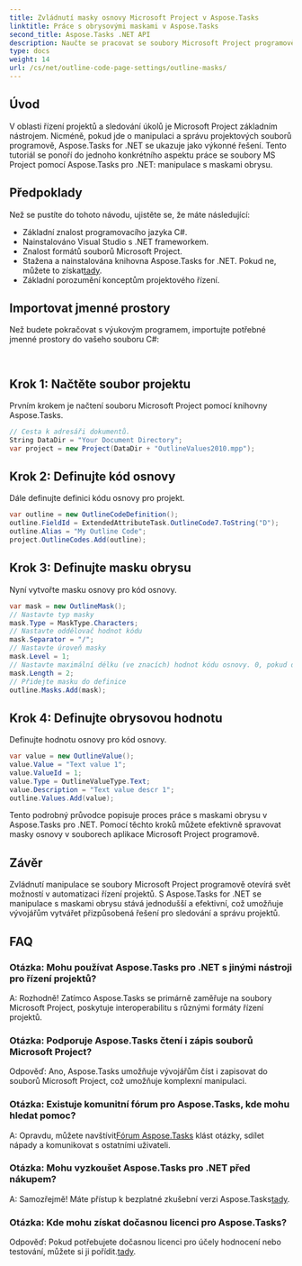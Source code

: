 ```yaml
---
title: Zvládnutí masky osnovy Microsoft Project v Aspose.Tasks
linktitle: Práce s obrysovými maskami v Aspose.Tasks
second_title: Aspose.Tasks .NET API
description: Naučte se pracovat se soubory Microsoft Project programově pomocí Aspose.Tasks for .NET. Ovládněte masky obrysů efektivně.
type: docs
weight: 14
url: /cs/net/outline-code-page-settings/outline-masks/
---
```

## Úvod
V oblasti řízení projektů a sledování úkolů je Microsoft Project základním nástrojem. Nicméně, pokud jde o manipulaci a správu projektových souborů programově, Aspose.Tasks for .NET se ukazuje jako výkonné řešení. Tento tutoriál se ponoří do jednoho konkrétního aspektu práce se soubory MS Project pomocí Aspose.Tasks pro .NET: manipulace s maskami obrysu.
## Předpoklady
Než se pustíte do tohoto návodu, ujistěte se, že máte následující:
- Základní znalost programovacího jazyka C#.
- Nainstalováno Visual Studio s .NET frameworkem.
- Znalost formátů souborů Microsoft Project.
-  Stažena a nainstalována knihovna Aspose.Tasks for .NET. Pokud ne, můžete to získat[tady](https://releases.aspose.com/tasks/net/).
- Základní porozumění konceptům projektového řízení.
## Importovat jmenné prostory
Než budete pokračovat s výukovým programem, importujte potřebné jmenné prostory do vašeho souboru C#:
```csharp
    
```
## Krok 1: Načtěte soubor projektu
Prvním krokem je načtení souboru Microsoft Project pomocí knihovny Aspose.Tasks.
```csharp
// Cesta k adresáři dokumentů.
String DataDir = "Your Document Directory";
var project = new Project(DataDir + "OutlineValues2010.mpp");
```
## Krok 2: Definujte kód osnovy
Dále definujte definici kódu osnovy pro projekt.
```csharp
var outline = new OutlineCodeDefinition();
outline.FieldId = ExtendedAttributeTask.OutlineCode7.ToString("D");
outline.Alias = "My Outline Code";
project.OutlineCodes.Add(outline);
```
## Krok 3: Definujte masku obrysu
Nyní vytvořte masku osnovy pro kód osnovy.
```csharp
var mask = new OutlineMask();
// Nastavte typ masky
mask.Type = MaskType.Characters;
// Nastavte oddělovač hodnot kódu
mask.Separator = "/";
// Nastavte úroveň masky
mask.Level = 1;
// Nastavte maximální délku (ve znacích) hodnot kódu osnovy. 0, pokud délka není definována.
mask.Length = 2;
// Přidejte masku do definice
outline.Masks.Add(mask);
```
## Krok 4: Definujte obrysovou hodnotu
Definujte hodnotu osnovy pro kód osnovy.
```csharp
var value = new OutlineValue();
value.Value = "Text value 1";
value.ValueId = 1;
value.Type = OutlineValueType.Text;
value.Description = "Text value descr 1";
outline.Values.Add(value);
```
Tento podrobný průvodce popisuje proces práce s maskami obrysu v Aspose.Tasks pro .NET. Pomocí těchto kroků můžete efektivně spravovat masky osnovy v souborech aplikace Microsoft Project programově.

## Závěr
Zvládnutí manipulace se soubory Microsoft Project programově otevírá svět možností v automatizaci řízení projektů. S Aspose.Tasks for .NET se manipulace s maskami obrysu stává jednodušší a efektivní, což umožňuje vývojářům vytvářet přizpůsobená řešení pro sledování a správu projektů.
## FAQ
### Otázka: Mohu používat Aspose.Tasks pro .NET s jinými nástroji pro řízení projektů?
A: Rozhodně! Zatímco Aspose.Tasks se primárně zaměřuje na soubory Microsoft Project, poskytuje interoperabilitu s různými formáty řízení projektů.
### Otázka: Podporuje Aspose.Tasks čtení i zápis souborů Microsoft Project?
Odpověď: Ano, Aspose.Tasks umožňuje vývojářům číst i zapisovat do souborů Microsoft Project, což umožňuje komplexní manipulaci.
### Otázka: Existuje komunitní fórum pro Aspose.Tasks, kde mohu hledat pomoc?
A: Opravdu, můžete navštívit[Fórum Aspose.Tasks](https://forum.aspose.com/c/tasks/15) klást otázky, sdílet nápady a komunikovat s ostatními uživateli.
### Otázka: Mohu vyzkoušet Aspose.Tasks pro .NET před nákupem?
 A: Samozřejmě! Máte přístup k bezplatné zkušební verzi Aspose.Tasks[tady](https://releases.aspose.com/).
### Otázka: Kde mohu získat dočasnou licenci pro Aspose.Tasks?
 Odpověď: Pokud potřebujete dočasnou licenci pro účely hodnocení nebo testování, můžete si ji pořídit.[tady](https://purchase.aspose.com/temporary-license/).